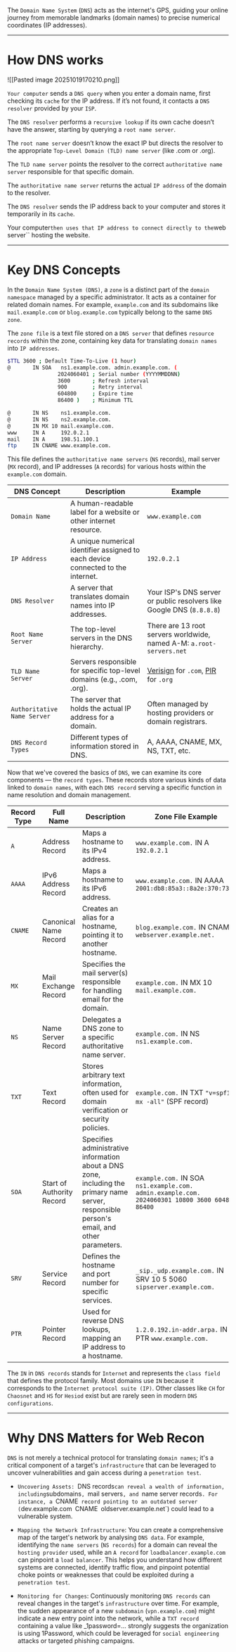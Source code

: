 The `Domain Name System` (`DNS`) acts as the internet's GPS, guiding your online journey from memorable landmarks (domain names) to precise numerical coordinates (IP addresses).

--- 

# How DNS works

![[Pasted image 20251019170210.png]]

`Your computer` sends a `DNS query` when you enter a domain name, first checking its `cache` for the IP address. If it’s not found, it contacts a `DNS resolver` provided by your `ISP`.

The `DNS resolver` performs a `recursive lookup` if its own cache doesn’t have the answer, starting by querying a `root name server`.

The `root name server` doesn’t know the exact IP but directs the resolver to the appropriate `Top-Level Domain (TLD) name server` (like .com or .org).

The `TLD name server` points the resolver to the correct `authoritative name server` responsible for that specific domain.

The `authoritative name server` returns the actual `IP address` of the domain to the resolver.

The `DNS resolver` sends the IP address back to your computer and stores it temporarily in its `cache`.

Your computer`then uses that IP address to connect directly to the`web server`` hosting the website.

---

# Key DNS Concepts

In the `Domain Name System (DNS)`, a `zone` is a distinct part of the `domain namespace` managed by a specific administrator. It acts as a container for related domain names. For example, `example.com` and its subdomains like `mail.example.com` or `blog.example.com` typically belong to the same `DNS zone`.

The `zone file` is a text file stored on a `DNS server` that defines `resource records` within the zone, containing key data for translating `domain names` into `IP addresses`.

```bash
$TTL 3600 ; Default Time-To-Live (1 hour)
@       IN SOA   ns1.example.com. admin.example.com. (
                2024060401 ; Serial number (YYYYMMDDNN)
                3600       ; Refresh interval
                900        ; Retry interval
                604800     ; Expire time
                86400 )    ; Minimum TTL

@       IN NS    ns1.example.com.
@       IN NS    ns2.example.com.
@       IN MX 10 mail.example.com.
www     IN A     192.0.2.1
mail    IN A     198.51.100.1
ftp     IN CNAME www.example.com.
```

This file defines the `authoritative name servers` (`NS` records), mail server (`MX` record), and IP addresses (`A` records) for various hosts within the `example.com` domain.

| DNS Concept                 | Description                                                                      | Example                                                                                                                                 |
| --------------------------- | -------------------------------------------------------------------------------- | --------------------------------------------------------------------------------------------------------------------------------------- |
| `Domain Name`               | A human-readable label for a website or other internet resource.                 | `www.example.com`                                                                                                                       |
| `IP Address`                | A unique numerical identifier assigned to each device connected to the internet. | `192.0.2.1`                                                                                                                             |
| `DNS Resolver`              | A server that translates domain names into IP addresses.                         | Your ISP's DNS server or public resolvers like Google DNS (`8.8.8.8`)                                                                   |
| `Root Name Server`          | The top-level servers in the DNS hierarchy.                                      | There are 13 root servers worldwide, named A-M: `a.root-servers.net`                                                                    |
| `TLD Name Server`           | Servers responsible for specific top-level domains (e.g., .com, .org).           | [Verisign](https://en.wikipedia.org/wiki/Verisign) for `.com`, [PIR](https://en.wikipedia.org/wiki/Public_Interest_Registry) for `.org` |
| `Authoritative Name Server` | The server that holds the actual IP address for a domain.                        | Often managed by hosting providers or domain registrars.                                                                                |
| `DNS Record Types`          | Different types of information stored in DNS.                                    | A, AAAA, CNAME, MX, NS, TXT, etc.                                                                                                       |
Now that we've covered the basics of `DNS`, we can examine its core components — the `record types`. These records store various kinds of data linked to `domain names`, with each `DNS record` serving a specific function in name resolution and domain management.

| Record Type | Full Name                 | Description                                                                                                                                 | Zone File Example                                                                              |
| ----------- | ------------------------- | ------------------------------------------------------------------------------------------------------------------------------------------- | ---------------------------------------------------------------------------------------------- |
| `A`         | Address Record            | Maps a hostname to its IPv4 address.                                                                                                        | `www.example.com.` IN A `192.0.2.1`                                                            |
| `AAAA`      | IPv6 Address Record       | Maps a hostname to its IPv6 address.                                                                                                        | `www.example.com.` IN AAAA `2001:db8:85a3::8a2e:370:7334`                                      |
| `CNAME`     | Canonical Name Record     | Creates an alias for a hostname, pointing it to another hostname.                                                                           | `blog.example.com.` IN CNAME `webserver.example.net.`                                          |
| `MX`        | Mail Exchange Record      | Specifies the mail server(s) responsible for handling email for the domain.                                                                 | `example.com.` IN MX 10 `mail.example.com.`                                                    |
| `NS`        | Name Server Record        | Delegates a DNS zone to a specific authoritative name server.                                                                               | `example.com.` IN NS `ns1.example.com.`                                                        |
| `TXT`       | Text Record               | Stores arbitrary text information, often used for domain verification or security policies.                                                 | `example.com.` IN TXT `"v=spf1 mx -all"` (SPF record)                                          |
| `SOA`       | Start of Authority Record | Specifies administrative information about a DNS zone, including the primary name server, responsible person's email, and other parameters. | `example.com.` IN SOA `ns1.example.com. admin.example.com. 2024060301 10800 3600 604800 86400` |
| `SRV`       | Service Record            | Defines the hostname and port number for specific services.                                                                                 | `_sip._udp.example.com.` IN SRV 10 5 5060 `sipserver.example.com.`                             |
| `PTR`       | Pointer Record            | Used for reverse DNS lookups, mapping an IP address to a hostname.                                                                          | `1.2.0.192.in-addr.arpa.` IN PTR `www.example.com.`                                            |
The `IN` in `DNS records` stands for `Internet` and represents the `class field` that defines the protocol family. Most domains use `IN` because it corresponds to the `Internet protocol suite (IP)`. Other classes like `CH` for `Chaosnet` and `HS` for `Hesiod` exist but are rarely seen in modern `DNS configurations`.

---

# Why DNS Matters for Web Recon

`DNS` is not merely a technical protocol for translating `domain names`; it's a critical component of a target's `infrastructure` that can be leveraged to uncover vulnerabilities and gain access during a `penetration test`.

- `Uncovering Assets: `DNS records` can reveal a wealth of information, including `subdomains`, `mail servers`, and `name server records`. For instance, a `CNAME` record pointing to an outdated server (`dev.example.com` `CNAME` `oldserver.example.net`) could lead to a vulnerable system.

- `Mapping the Network Infrastructure`: You can create a comprehensive map of the target's network by analysing `DNS data`. For example, identifying the `name servers` (`NS records`) for a domain can reveal the `hosting provider` used, while an `A record` for `loadbalancer.example.com` can pinpoint a `load balancer`. This helps you understand how different systems are connected, identify traffic flow, and pinpoint potential choke points or weaknesses that could be exploited during a `penetration test`.

- `Monitoring for Changes`: Continuously monitoring `DNS records` can reveal changes in the target's `infrastructure` over time. For example, the sudden appearance of a new `subdomain` (`vpn.example.com`) might indicate a new entry point into the network, while a `TXT record` containing a value like _1password=... strongly suggests the organization is using 1Password, which could be leveraged for `social engineering` attacks or targeted phishing campaigns.


